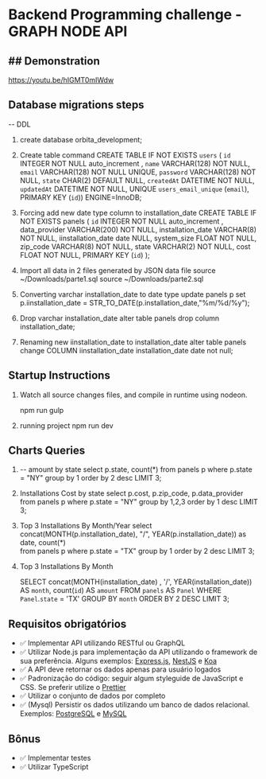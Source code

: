 # Backend Programming challenge - GRAPH NODE API

## ## Demonstration

https://youtu.be/hIGMT0mIWdw

## Database migrations steps

-- DDL

1. create database orbita_development;

2. Create table command
   CREATE TABLE IF NOT EXISTS `users` (
   `id` INTEGER NOT NULL auto_increment ,
   `name` VARCHAR(128) NOT NULL,
   `email` VARCHAR(128) NOT NULL UNIQUE,
   `password` VARCHAR(128) NOT NULL,
   `state` CHAR(2) DEFAULT NULL,
   `createdAt` DATETIME NOT NULL,
   `updatedAt` DATETIME NOT NULL, UNIQUE `users_email_unique` (`email`),
   PRIMARY KEY (`id`)) ENGINE=InnoDB;

3. Forcing add new date type column to installation_date
   CREATE TABLE IF NOT EXISTS panels (
   `id` INTEGER NOT NULL auto_increment ,
   data_provider VARCHAR(200) NOT NULL,
   installation_date VARCHAR(8) NOT NULL,
   iinstallation_date date NULL,
   system_size FLOAT NOT NULL,
   zip_code VARCHAR(8) NOT NULL,
   state VARCHAR(2) NOT NULL,
   cost FLOAT NOT NULL,
   PRIMARY KEY (`id`)
   );

4. Import all data in 2 files generated by JSON data file
   source ~/Downloads/parte1.sql
   source ~/Downloads/parte2.sql

5. Converting varchar installation_date to date type
   update panels p set p.iinstallation_date = STR_TO_DATE(p.installation_date,"%m/%d/%y");

6. Drop varchar installation_date
   alter table panels drop column installation_date;

7. Renaming new iinstallation_date to installation_date
   alter table panels change COLUMN iinstallation_date installation_date date not null;

## Startup Instructions

1. Watch all source changes files, and compile in runtime using nodeon.

   npm run gulp

2. running project
   npm run dev

## Charts Queries

1.  -- amount by state
    select p.state, count(\*)
    from panels p
    where p.state = "NY"
    group by 1
    order by 2 desc
    LIMIT 3;

2.  Installations Cost by state
    select p.cost, p.zip_code, p.data_provider
    from panels p
    where p.state = "NY"
    group by 1,2,3
    order by 1 desc
    LIMIT 3;

3.  Top 3 Installations By Month/Year
    select concat(MONTH(p.installation_date), "/", YEAR(p.installation_date)) as date, count(\*)  
    from panels p where p.state = "TX"
    group by 1
    order by 2 desc
    LIMIT 3;

4.  Top 3 Installations By Month

    SELECT concat(MONTH(installation_date) , '/', YEAR(installation_date)) AS `month`, count(`id`) AS `amount`
    FROM `panels` AS `Panel`
    WHERE `Panel`.`state` = 'TX'
    GROUP BY `month`
    ORDER BY 2 DESC 
    LIMIT 3;

## Requisitos obrigatórios

- ✅ Implementar API utilizando RESTful ou GraphQL
- ✅ Utilizar Node.js para implementação da API utilizando o framework de sua preferência. Alguns exemplos: [Express.js](https://expressjs.com/), [NestJS](https://nestjs.com) e [Koa](https://koajs.com)
- ✅ A API deve retornar os dados apenas para usuário logados
- ✅ Padronização do código: seguir algum styleguide de JavaScript e CSS. Se preferir utilize o [Prettier](https://prettier.io/)
- ✅ Utilizar o conjunto de dados por completo
- ✅ (Mysql) Persistir os dados utilizando um banco de dados relacional. Exemplos: [PostgreSQL](https://www.postgresql.org) e [MySQL](https://www.mysql.com)

## Bônus

- ✅ Implementar testes
- ✅ Utilizar TypeScript
